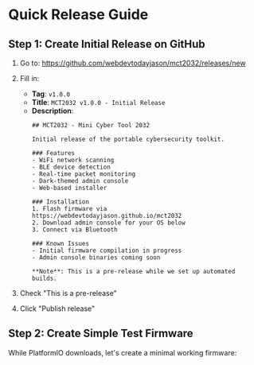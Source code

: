 # Quick Release Guide

## Step 1: Create Initial Release on GitHub

1. Go to: https://github.com/webdevtodayjason/mct2032/releases/new

2. Fill in:
   - **Tag**: `v1.0.0`
   - **Title**: `MCT2032 v1.0.0 - Initial Release`
   - **Description**:
     ```
     ## MCT2032 - Mini Cyber Tool 2032
     
     Initial release of the portable cybersecurity toolkit.
     
     ### Features
     - WiFi network scanning
     - BLE device detection  
     - Real-time packet monitoring
     - Dark-themed admin console
     - Web-based installer
     
     ### Installation
     1. Flash firmware via https://webdevtodayjason.github.io/mct2032
     2. Download admin console for your OS below
     3. Connect via Bluetooth
     
     ### Known Issues
     - Initial firmware compilation in progress
     - Admin console binaries coming soon
     
     **Note**: This is a pre-release while we set up automated builds.
     ```

3. Check "This is a pre-release"

4. Click "Publish release"

## Step 2: Create Simple Test Firmware

While PlatformIO downloads, let's create a minimal working firmware: